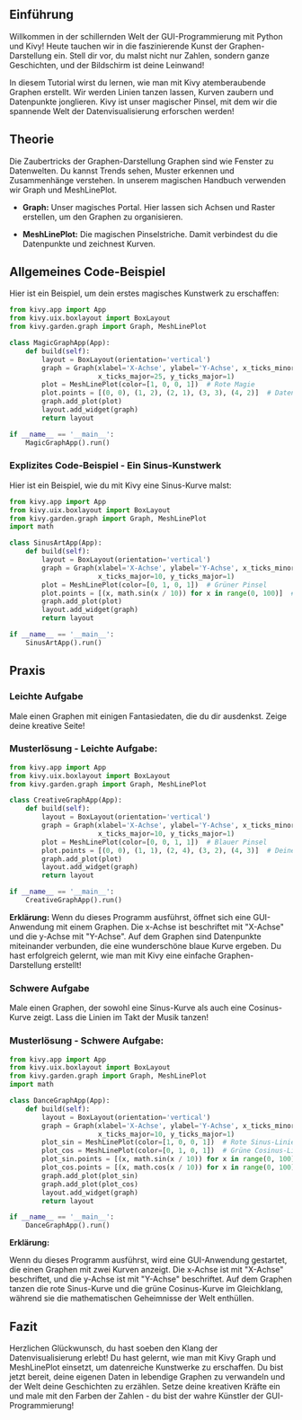 ## Einführung
Willkommen in der schillernden Welt der GUI-Programmierung mit Python und Kivy! Heute tauchen wir in die faszinierende Kunst der Graphen-Darstellung ein. Stell dir vor, du malst nicht nur Zahlen, sondern ganze Geschichten, und der Bildschirm ist deine Leinwand!

In diesem Tutorial wirst du lernen, wie man mit Kivy atemberaubende Graphen erstellt. Wir werden Linien tanzen lassen, Kurven zaubern und Datenpunkte jonglieren. Kivy ist unser magischer Pinsel, mit dem wir die spannende Welt der Datenvisualisierung erforschen werden!

## Theorie
Die Zaubertricks der Graphen-Darstellung
Graphen sind wie Fenster zu Datenwelten. Du kannst Trends sehen, Muster erkennen und Zusammenhänge verstehen. In unserem magischen Handbuch verwenden wir Graph und MeshLinePlot.

* **Graph:** Unser magisches Portal. Hier lassen sich Achsen und Raster erstellen, um den Graphen zu organisieren.

* **MeshLinePlot:** Die magischen Pinselstriche. Damit verbindest du die Datenpunkte und zeichnest Kurven.

## Allgemeines Code-Beispiel
Hier ist ein Beispiel, um dein erstes magisches Kunstwerk zu erschaffen:
```python
from kivy.app import App
from kivy.uix.boxlayout import BoxLayout
from kivy.garden.graph import Graph, MeshLinePlot

class MagicGraphApp(App):
    def build(self):
        layout = BoxLayout(orientation='vertical')
        graph = Graph(xlabel='X-Achse', ylabel='Y-Achse', x_ticks_minor=5, y_ticks_minor=5,
                      x_ticks_major=25, y_ticks_major=1)
        plot = MeshLinePlot(color=[1, 0, 0, 1])  # Rote Magie
        plot.points = [(0, 0), (1, 2), (2, 1), (3, 3), (4, 2)]  # Datenpunkte
        graph.add_plot(plot)
        layout.add_widget(graph)
        return layout

if __name__ == '__main__':
    MagicGraphApp().run()
```

### Explizites Code-Beispiel - Ein Sinus-Kunstwerk
Hier ist ein Beispiel, wie du mit Kivy eine Sinus-Kurve malst:

```python
from kivy.app import App
from kivy.uix.boxlayout import BoxLayout
from kivy.garden.graph import Graph, MeshLinePlot
import math

class SinusArtApp(App):
    def build(self):
        layout = BoxLayout(orientation='vertical')
        graph = Graph(xlabel='X-Achse', ylabel='Y-Achse', x_ticks_minor=2, y_ticks_minor=0.1,
                      x_ticks_major=10, y_ticks_major=1)
        plot = MeshLinePlot(color=[0, 1, 0, 1])  # Grüner Pinsel
        plot.points = [(x, math.sin(x / 10)) for x in range(0, 100)]  # Sinus-Datenpunkte
        graph.add_plot(plot)
        layout.add_widget(graph)
        return layout

if __name__ == '__main__':
    SinusArtApp().run()

```
## Praxis
### Leichte Aufgabe
Male einen Graphen mit einigen Fantasiedaten, die du dir ausdenkst. Zeige deine kreative Seite!

### Musterlösung - Leichte Aufgabe:

```python
from kivy.app import App
from kivy.uix.boxlayout import BoxLayout
from kivy.garden.graph import Graph, MeshLinePlot

class CreativeGraphApp(App):
    def build(self):
        layout = BoxLayout(orientation='vertical')
        graph = Graph(xlabel='X-Achse', ylabel='Y-Achse', x_ticks_minor=2, y_ticks_minor=0.1,
                      x_ticks_major=10, y_ticks_major=1)
        plot = MeshLinePlot(color=[0, 0, 1, 1])  # Blauer Pinsel
        plot.points = [(0, 0), (1, 1), (2, 4), (3, 2), (4, 3)]  # Deine Fantasiedaten
        graph.add_plot(plot)
        layout.add_widget(graph)
        return layout

if __name__ == '__main__':
    CreativeGraphApp().run()
```

**Erklärung:**
Wenn du dieses Programm ausführst, öffnet sich eine GUI-Anwendung mit einem Graphen. Die x-Achse ist beschriftet mit "X-Achse" und die y-Achse mit "Y-Achse". Auf dem Graphen sind Datenpunkte miteinander verbunden, die eine wunderschöne blaue Kurve ergeben. Du hast erfolgreich gelernt, wie man mit Kivy eine einfache Graphen-Darstellung erstellt!

### Schwere Aufgabe
Male einen Graphen, der sowohl eine Sinus-Kurve als auch eine Cosinus-Kurve zeigt. Lass die Linien im Takt der Musik tanzen!

### Musterlösung - Schwere Aufgabe:

```python
from kivy.app import App
from kivy.uix.boxlayout import BoxLayout
from kivy.garden.graph import Graph, MeshLinePlot
import math

class DanceGraphApp(App):
    def build(self):
        layout = BoxLayout(orientation='vertical')
        graph = Graph(xlabel='X-Achse', ylabel='Y-Achse', x_ticks_minor=2, y_ticks_minor=0.1,
                      x_ticks_major=10, y_ticks_major=1)
        plot_sin = MeshLinePlot(color=[1, 0, 0, 1])  # Rote Sinus-Linie
        plot_cos = MeshLinePlot(color=[0, 1, 0, 1])  # Grüne Cosinus-Linie
        plot_sin.points = [(x, math.sin(x / 10)) for x in range(0, 100)]  # Sinus-Datenpunkte
        plot_cos.points = [(x, math.cos(x / 10)) for x in range(0, 100)]  # Cosinus-Datenpunkte
        graph.add_plot(plot_sin)
        graph.add_plot(plot_cos)
        layout.add_widget(graph)
        return layout

if __name__ == '__main__':
    DanceGraphApp().run()
```

**Erklärung:**

Wenn du dieses Programm ausführst, wird eine GUI-Anwendung gestartet, die einen Graphen mit zwei Kurven anzeigt. Die x-Achse ist mit "X-Achse" beschriftet, und die y-Achse ist mit "Y-Achse" beschriftet. Auf dem Graphen tanzen die rote Sinus-Kurve und die grüne Cosinus-Kurve im Gleichklang, während sie die mathematischen Geheimnisse der Welt enthüllen.

## Fazit
Herzlichen Glückwunsch, du hast soeben den Klang der Datenvisualisierung erlebt! Du hast gelernt, wie man mit Kivy Graph und MeshLinePlot einsetzt, um datenreiche Kunstwerke zu erschaffen. Du bist jetzt bereit, deine eigenen Daten in lebendige Graphen zu verwandeln und der Welt deine Geschichten zu erzählen. Setze deine kreativen Kräfte ein und male mit den Farben der Zahlen - du bist der wahre Künstler der GUI-Programmierung!